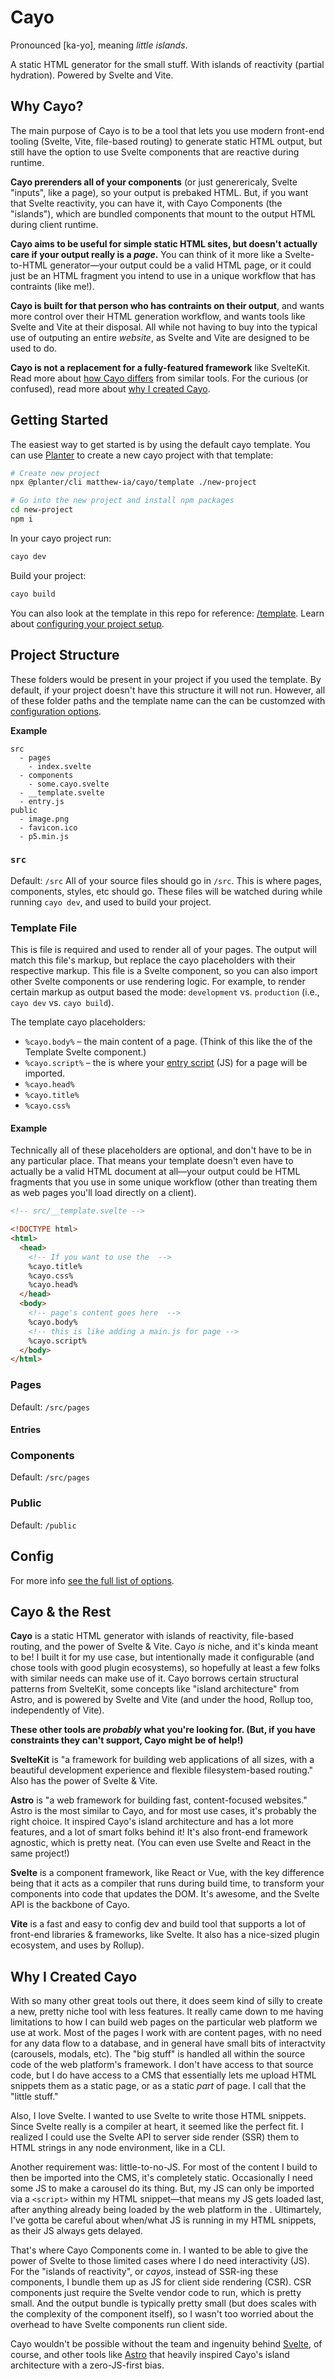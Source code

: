 # Cayo

Pronounced [ka-yo], meaning _little islands_.

A static HTML generator for the small stuff. With islands of reactivity (partial hydration). Powered by Svelte and Vite. 

## Why Cayo?

The main purpose of Cayo is to be a tool that lets you use modern front-end tooling (Svelte, Vite, file-based routing) to generate static HTML output, but still have the option to use Svelte components that are reactive during runtime.

**Cayo prerenders all of your components** (or just generericaly, Svelte "inputs", like a page), so your output is prebaked HTML. But, if you want that Svelte reactivity, you can have it, with Cayo Components (the "islands"), which are bundled components that mount to the output HTML during client runtime. 

**Cayo aims to be useful for simple static HTML sites, but doesn't actually care if your output really is a _page_.** You can think of it more like a Svelte-to-HTML generator—your output could be a valid HTML page, or it could just be an HTML fragment you intend to use in a unique workflow that has contraints (like me!).

**Cayo is built for that person who has contraints on their output**, and wants more control over their HTML generation workflow, and wants tools like Svelte and Vite at their disposal. All while not having to buy into the typical use of outputing an entire _website_, as Svelte and Vite are designed to be used to do.

**Cayo is not a replacement for a fully-featured framework** like SvelteKit. Read more about [how Cayo differs](#cayo-&-the-rest) from similar tools. For the curious (or confused), read more about [why I created Cayo](#why-i-created-cayo).

## Getting Started

The easiest way to get started is by using the default cayo template. You can use [Planter](https://planter.dev) to create a new cayo project with that template:

```zsh
# Create new project
npx @planter/cli matthew-ia/cayo/template ./new-project

# Go into the new project and install npm packages
cd new-project
npm i
```

In your cayo project run:
```zsh
cayo dev
```

Build your project:
```zsh
cayo build
```

You can also look at the template in this repo for reference: [/template](./template/). Learn about [configuring your project setup](#config).

## Project Structure

These folders would be present in your project if you used the template. By default, if your project doesn't have this structure it will not run. However, all of these folder paths and the template name can the can be customzed with [configuration options](docs/config.md).

**Example**
```
src
  - pages
    - index.svelte
  - components
    - some.cayo.svelte
  - __template.svelte
  - entry.js
public
  - image.png
  - favicon.ico
  - p5.min.js
```

### `src`
Default: `/src`
All of your source files should go in `/src`. This is where pages, components, styles, etc should go. These files will be watched during while running `cayo dev`, and used to build your project.

### Template File
This is file is required and used to render all of your pages. The output will match this file's markup, but replace the cayo placeholders with their respective markup. This file is a Svelte component, so you can also import other Svelte components or use rendering logic. For example, to render certain markup as output based the mode: `development` vs. `production` (i.e., `cayo dev` vs. `cayo build`).

The template cayo placeholders:
- `%cayo.body%` – the main content of a page. (Think of this like the <slot> of the Template Svelte component.)
- `%cayo.script%` – the is where your [entry script](#entries) (JS) for a page will be imported. 
- `%cayo.head%`
- `%cayo.title%`
- `%cayo.css%`    

#### Example
Technically all of these placeholders are optional, and don't have to be in any particular place. That means your template doesn't even have to actually be a valid HTML document at all—your output could be HTML fragments that you use in some unique workflow (other than treating them as web pages you'll load directly on a client).

```html
<!-- src/__template.svelte -->

<!DOCTYPE html>
<html>
  <head>
    <!-- If you want to use the  -->
    %cayo.title%
    %cayo.css%    
    %cayo.head%
  </head>
  <body>
    <!-- page's content goes here  -->
    %cayo.body%
    <!-- this is like adding a main.js for page -->
    %cayo.script%
  </body>
</html>

```

### Pages
Default: `/src/pages`

#### Entries


### Components
Default: `/src/pages`

### Public
Default: `/public`


## Config

For more info [see the full list of options](docs/config.md).

## Cayo & the Rest

**Cayo** is a static HTML generator with islands of reactivity, file-based routing, and the power of Svelte & Vite. Cayo _is_ niche, and it's kinda meant to be! I built it for my use case, but intentionally made it configurable (and chose tools with good plugin ecosystems), so hopefully at least a few folks with similar needs can make use of it. Cayo borrows certain structural patterns from SvelteKit, some concepts like "island architecture" from Astro, and is powered by Svelte and Vite (and under the hood, Rollup too, independently of Vite). 

**These other tools are _probably_ what you're looking for. (But, if you have constraints they can't support, Cayo might be of help!)**

**SvelteKit** is "a framework for building web applications of all sizes, with a beautiful development experience and flexible filesystem-based routing." Also has the power of Svelte & Vite.

**Astro** is "a web framework for building fast, content-focused websites." Astro is the most similar to Cayo, and for most use cases, it's probably the right choice. It inspired Cayo's island architecture and has a lot more features, and a lot of smart folks behind it! It's also front-end framework agnostic, which is pretty neat. (You can even use Svelte and React in the same project!)

**Svelte** is a component framework, like React or Vue, with the key difference being that it acts as a compiler that runs during build time, to transform your components into code that updates the DOM. It's awesome, and the Svelte API is the backbone of Cayo.

**Vite** is a fast and easy to config dev and build tool that supports a lot of front-end libraries & frameworks, like Svelte. It also has a nice-sized plugin ecosystem, and uses by Rollup). 

## Why I Created Cayo

With so many other great tools out there, it does seem kind of silly to create a new, pretty niche tool with less features. It really came down to me having limitations to how I can build web pages on the particular web platform we use at work. Most of the pages I work with are content pages, with no need for any data flow to a database, and in general have small bits of interactvity (carousels, modals, etc). The "big stuff" is handled all within the source code of the web platform's framework. I don't have access to that source code, but I do have access to a CMS that essentially lets me upload HTML snippets them as a static page, or as a static _part_ of page. I call that the "little stuff."

Also, I love Svelte. I wanted to use Svelte to write those HTML snippets. Since Svelte really is a compiler at heart, it seemed like the perfect fit. I realized I could use the Svelte API to server side render (SSR) them to HTML strings in any node environment, like in a CLI.

Another requirement was: little-to-no-JS. For most of the content I build to then be imported into the CMS, it's completely static. Occasionally I need some JS to make a carousel do its thing. But, my JS can only be imported via a `<script>` within my HTML snippet—that means my JS gets loaded last, after anything already being loaded by the web platform in the <head>. Ultimartely, I've gotta be careful about when/what JS is running in my HTML snippets, as their JS always gets delayed. 

That's where Cayo Components come in. I wanted to be able to give the power of Svelte to those limited cases where I do need interactivity (JS). For the "islands of reactivity", or _cayos_, instead of SSR-ing these components, I bundle them up as JS for client side rendering (CSR). CSR components just require the Svelte vendor code to run, which is pretty small. And the output bundle is typically pretty small (but does scales with the complexity of the component itself), so I wasn't too worried about the overhead to have Svelte components run client side.

Cayo wouldn't be possible without the team and ingenuity behind [Svelte](), of course, and other tools like [Astro]() that heavily inspired Cayo's island architecture with a zero-JS-first bias.